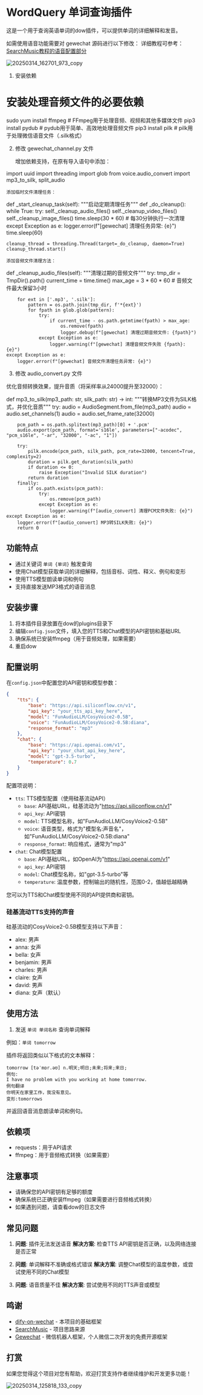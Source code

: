 # WordQuery 单词查询插件

这是一个用于查询英语单词的dow插件，可以提供单词的详细解释和发音。

如需使用语音功能需要对 gewechat 源码进行以下修改： 详细教程可参考：[SearchMusic教程的语音配置部分](https://rq4rfacax27.feishu.cn/wiki/L4zFwQmbKiZezlkQ26jckBkcnod?fromScene=spaceOverview)


![20250314_162701_973_copy](https://github.com/user-attachments/assets/827a3a79-fb80-4700-9633-abfb2e9ad5c8)




1. 安装依赖

# 安装处理音频文件的必要依赖
sudo yum install ffmpeg   # FFmpeg用于处理音频、视频和其他多媒体文件
pip3 install pydub        # pydub用于简单、高效地处理音频文件
pip3 install pilk         # pilk用于处理微信语音文件（.silk格式）

2. 修改 gewechat_channel.py 文件

    增加依赖支持，在原有导入语句中添加：

import uuid
import threading
import glob
from voice.audio_convert import mp3_to_silk, split_audio

    添加临时文件清理任务：

def _start_cleanup_task(self):
    """启动定期清理任务"""
    def _do_cleanup():
        while True:
            try:
                self._cleanup_audio_files()
                self._cleanup_video_files()
                self._cleanup_image_files()
                time.sleep(30 * 60)  # 每30分钟执行一次清理
            except Exception as e:
                logger.error(f"[gewechat] 清理任务异常: {e}")
                time.sleep(60)

    cleanup_thread = threading.Thread(target=_do_cleanup, daemon=True)
    cleanup_thread.start()

    添加音频文件清理方法：

def _cleanup_audio_files(self):
    """清理过期的音频文件"""
    try:
        tmp_dir = TmpDir().path()
        current_time = time.time()
        max_age = 3 * 60 * 60  # 音频文件最大保留3小时

        for ext in ['.mp3', '.silk']:
            pattern = os.path.join(tmp_dir, f'*{ext}')
            for fpath in glob.glob(pattern):
                try:
                    if current_time - os.path.getmtime(fpath) > max_age:
                        os.remove(fpath)
                        logger.debug(f"[gewechat] 清理过期音频文件: {fpath}")
                except Exception as e:
                    logger.warning(f"[gewechat] 清理音频文件失败 {fpath}: {e}")
    except Exception as e:
        logger.error(f"[gewechat] 音频文件清理任务异常: {e}")

3. 修改 audio_convert.py 文件

优化音频转换效果，提升音质（将采样率从24000提升至32000）：

def mp3_to_silk(mp3_path: str, silk_path: str) -> int:
    """转换MP3文件为SILK格式，并优化音质"""
    try:
        audio = AudioSegment.from_file(mp3_path)
        audio = audio.set_channels(1)
        audio = audio.set_frame_rate(32000)
        
        pcm_path = os.path.splitext(mp3_path)[0] + '.pcm'
        audio.export(pcm_path, format='s16le', parameters=["-acodec", "pcm_s16le", "-ar", "32000", "-ac", "1"])
        
        try:
            pilk.encode(pcm_path, silk_path, pcm_rate=32000, tencent=True, complexity=2)
            duration = pilk.get_duration(silk_path)
            if duration <= 0:
                raise Exception("Invalid SILK duration")
            return duration
        finally:
            if os.path.exists(pcm_path):
                try:
                    os.remove(pcm_path)
                except Exception as e:
                    logger.warning(f"[audio_convert] 清理PCM文件失败: {e}")
    except Exception as e:
        logger.error(f"[audio_convert] MP3转SILK失败: {e}")
        return 0



## 功能特点

- 通过关键词 `单词 {单词}` 触发查询
- 使用Chat模型获取单词的详细解释，包括音标、词性、释义、例句和变形
- 使用TTS模型朗读单词和例句
- 支持直接发送MP3格式的语音消息

## 安装步骤

1. 将本插件目录放置在dow的plugins目录下
2. 编辑`config.json`文件，填入您的TTS和Chat模型的API密钥和基础URL
3. 确保系统已安装ffmpeg（用于音频处理，如果需要）
4. 重启dow

## 配置说明

在`config.json`中配置您的API密钥和模型参数：

```json
{
    "tts": {
        "base": "https://api.siliconflow.cn/v1",
        "api_key": "your_tts_api_key_here",
        "model": "FunAudioLLM/CosyVoice2-0.5B",
        "voice": "FunAudioLLM/CosyVoice2-0.5B:diana",
        "response_format": "mp3"
    },
    "chat": {
        "base": "https://api.openai.com/v1",
        "api_key": "your_chat_api_key_here",
        "model": "gpt-3.5-turbo",
        "temperature": 0.7
    }
}
```

配置项说明：
- `tts`: TTS模型配置（使用硅基流动API）
  - `base`: API基础URL，硅基流动为"https://api.siliconflow.cn/v1"
  - `api_key`: API密钥
  - `model`: TTS模型名称，如"FunAudioLLM/CosyVoice2-0.5B"
  - `voice`: 语音类型，格式为"模型名:声音名"，如"FunAudioLLM/CosyVoice2-0.5B:diana"
  - `response_format`: 响应格式，通常为"mp3"
- `chat`: Chat模型配置
  - `base`: API基础URL，如OpenAI为"https://api.openai.com/v1"
  - `api_key`: API密钥
  - `model`: Chat模型名称，如"gpt-3.5-turbo"等
  - `temperature`: 温度参数，控制输出的随机性，范围0-2，值越低越精确

您可以为TTS和Chat模型使用不同的API提供商和密钥。

### 硅基流动TTS支持的声音

硅基流动的CosyVoice2-0.5B模型支持以下声音：
- alex: 男声
- anna: 女声
- bella: 女声
- benjamin: 男声
- charles: 男声
- claire: 女声
- david: 男声
- diana: 女声（默认）

## 使用方法

1. 发送 `单词 单词名称` 查询单词解释

例如：`单词 tomorrow`


插件将返回类似以下格式的文本解释：

```
tomorrow [təˈmɒr.əʊ] n.明天;明日;未来;将来;来日;
例句:
I have no problem with you working at home tomorrow.
例句翻译
你明天在家里工作，我没有意见。
变形:tomorrows
```
并返回语音消息朗读单词和例句。

## 依赖项

- requests：用于API请求
- ffmpeg：用于音频格式转换（如果需要）

## 注意事项

- 请确保您的API密钥有足够的额度
- 确保系统已正确安装ffmpeg（如果需要进行音频格式转换）
- 如果遇到问题，请查看dow的日志文件

## 常见问题

1. **问题**: 插件无法发送语音
   **解决方案**: 检查TTS API密钥是否正确，以及网络连接是否正常

2. **问题**: 单词解释不准确或格式错误
   **解决方案**: 调整Chat模型的温度参数，或尝试使用不同的Chat模型

3. **问题**: 语音质量不佳
   **解决方案**: 尝试使用不同的TTS声音或模型



## 鸣谢
- [dify-on-wechat](https://github.com/hanfangyuan4396/dify-on-wechat) - 本项目的基础框架
- [SearchMusic](https://github.com/Lingyuzhou111/SearchMusic) - 项目思路来源
- [Gewechat](https://github.com/Devo919/Gewechat) - 微信机器人框架，个人微信二次开发的免费开源框架 


## 打赏

如果您觉得这个项目对您有帮助，欢迎打赏支持作者继续维护和开发更多功能！

![20250314_125818_133_copy](https://github.com/user-attachments/assets/33df0129-c322-4b14-8c41-9dc78618e220)
